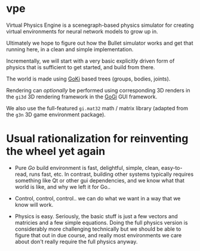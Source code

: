 # vpe

Virtual Physics Engine is a scenegraph-based physics simulator for creating virtual environments for neural network models to grow up in.

Ultimately we hope to figure out how the Bullet simulator works and get that running here, in a clean and simple implementation.

Incrementally, we will start with a very basic explicitly driven form of physics that is sufficient to get started, and build from there.

The world is made using [GoKi](https://github.com/goki/ki) based trees (groups, bodies, joints).

Rendering can *optionally* be performed using corresponding 3D renders in the `gi3d` 3D rendering framework in the [GoGi](https://github.com/goki/gi) GUI framework.

We also use the full-featured `gi.mat32` math / matrix library (adapted from the `g3n` 3D game environment package).

# Usual rationalization for reinventing the wheel yet again

* Pure *Go* build environment is fast, delightful, simple, clean, easy-to-read, runs fast, etc.  In contrast, building other systems typically requires something like Qt or other gui dependencies, and we know what that world is like, and why we left it for Go..

* Control, control, control.. we can do what we want in a way that we know will work. 

* Physics is easy.  Seriously, the basic stuff is just a few vectors and matricies and a few simple equations.  Doing the full physics version is considerably more challenging technically but we should be able to figure that out in due course, and really most environments we care about don't really require the full physics anyway.


